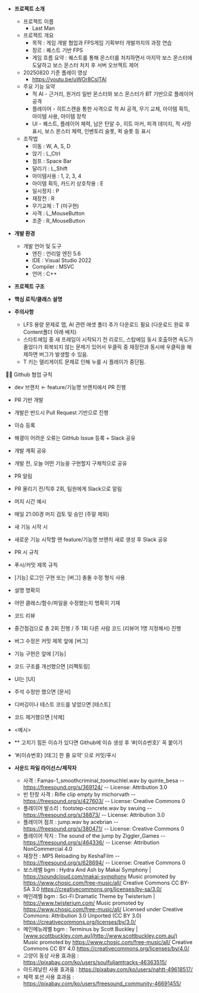 - **프로젝트 소개**
    - 프로젝트 이름
        - Last Man
    - 프로젝트 개요
        - 목적 : 게임 개발 협업과 FPS게임 기획부터 개발까지의 과정 연습
        - 장르 : 퀘스트 기반 FPS
        - 게임 흐름 요약 : 퀘스트를 통해 몬스터를 처치하면서 마지막 보스 몬스터에 도달하고 보스 몬스터 처치 후 서버 오브젝트 제어   
    - 20250820 기준 플레이 영상
        - https://youtu.be/uWOr8CslTAI
    - 주요 기능 요약
        - 적 AI - 근거리, 원거리 일반 몬스터와 보스 몬스터가 BT 기반으로 플레이어 공격
        - 플레이어 - 히트스캔을 통한 사격으로 적 AI 공격, 무기 교체, 아이템 획득, 아이템 사용, 아이템 장착
        - UI - 퀘스트, 플레이어 체력, 남은 탄알 수, 히트 마커, 피격 데미지, 적 사망 표시, 보스 몬스터 체력, 인벤토리 슬롯, 퀵 슬롯 등 표시
    - 조작법
        - 이동 : W, A, S, D
        - 앉기 : L_Ctrl
        - 점프 : Space Bar
        - 달리기 : L_Shift
        - 아이템사용 : 1, 2, 3, 4
        - 아이템 획득, 카드키 상호작용 : E
        - 일시정지 : P
        - 재장전 : R
        - 무기교체 : T (미구현)
        - 사격 : L_MouseButton
        - 조준 : R_MouseButton
  
- **개발 환경**
    - 개발 언어 및 도구
        - 엔진 : 언리얼 엔진 5.6
        - IDE : Visual Studio 2022
        - Compiler : MSVC
        - 언어 : C++
- **프로젝트 구조**


- **핵심 로직/클래스 설명**
    

- **주의사항**
    - LFS 용량 문제로 맵, AI 관련 애셋 폴더 추가 다운로드 필요 (다운로드 완료 후 Content폴더 아래 배치)
    - 스타트에임 중 새 프레임이 시작되기 전 리로드, 스탑에임 동시 호출하면 속도가 줄었다가 회복되지 않는 문제가 있어서 우클릭 중 재장전과 동시에 우클릭을 해제하면 버그가 발생할 수 있음.
    - T 키는 델리게이트 문제로 인해 누를 시 플레이가 중단됨.


      
🧑‍💻 Github 협업 규칙

- dev 브랜치 ← feature/기능명 브랜치에서 PR 진행
- PR 기반 개발
- 개발은 반드시 Pull Request 기반으로 진행
- 이슈 등록
- 해결이 어려운 오류는 GitHub Issue 등록 + Slack 공유
- 개발 계획 공유
- 개발 전, 오늘 어떤 기능을 구현할지 구체적으로 공유
- PR 알림
- PR 올리기 전/직후 2회, 팀원에게 Slack으로 알림
- 머지 시간 예시
- 매일 21:00경 머지 검토 및 승인 (주말 제외)
- 새 기능 시작 시
- 새로운 기능 시작할 땐 feature/기능명 브랜치 새로 생성 후 Slack 공유

- PR 시 규칙
- 푸시/커밋 제목 규칙
- [기능] 로그인 구현 또는 [버그] 충돌 수정 형식 사용
- 설명 명확히
- 어떤 클래스/함수/파일을 수정했는지 명확히 기재
- 코드 리뷰 
- 중간점검으로 총 2회 진행 / 주 1회 다른 사람 코드 (리뷰어 1명 지정해서) 진행 

- 버그 수정은 커밋 제목 앞에 [버그]
- 기능 구현은 앞에 [기능]
- 코드 구조를 개선했으면 [리펙토링]
- UI는 [UI]
- 주석 수정만 했으면 [문서]
- 디버깅이나 테스트 코드를 넣었으면 [테스트]
- 코드 제거했으면 [삭제]
- <예시> 
- ** 고치기 힘든 이슈가 있다면 Github에 이슈 생성 후 ‘#{이슈번호}’ 꼭 붙이기
- ‘#{이슈번호} [태그] 한 줄 요약’ 으로 커밋/푸시



- **사운드 파일 라이선스/제작자**
    - 사격 :    Famas-1_smoothcriminal_toomuchlel.wav by quinte_besa -- https://freesound.org/s/369124/ -- License: Attribution 3.0
    - 빈 탄창 사격 : Rifle clip empty by michorvath -- https://freesound.org/s/427603/ -- License: Creative Commons 0
    - 플레이어 발소리 : footstep-concrete.wav by swuing -- https://freesound.org/s/38873/ -- License: Attribution 3.0
    - 플레이어 점프 :  jump.wav by acebrian -- https://freesound.org/s/380471/ -- License: Creative Commons 0
    - 플레이어 착지 : The sound of the jump by Ziggler_Games -- https://freesound.org/s/464336/ -- License: Attribution NonCommercial 4.0
    - 재장전 : MP5 Reloading by KeshaFilm -- https://freesound.org/s/628694/ -- License: Creative Commons 0
    - 보스레벨 bgm :
    Hydra And Ash by Makai Symphony | https://soundcloud.com/makai-symphony
    Music promoted by https://www.chosic.com/free-music/all/
    Creative Commons CC BY-SA 3.0
    https://creativecommons.org/licenses/by-sa/3.0/
    - 메인레벨 bgm :
    Sci-Fi Dramatic Theme by Twisterium | https://www.twisterium.com/
    Music promoted by https://www.chosic.com/free-music/all/
    Licensed under Creative Commons: Attribution 3.0 Unported (CC BY 3.0)
    https://creativecommons.org/licenses/by/3.0/
    - 메인메뉴레벨 bgm :
    Terminus by Scott Buckley | [www.scottbuckley.com.au](http://www.scottbuckley.com.au/)
    Music promoted by https://www.chosic.com/free-music/all/
    Creative Commons CC BY 4.0
    https://creativecommons.org/licenses/by/4.0/
    - 고양이 동상 사용 효과음 : https://pixabay.com/ko/users/soulfuljamtracks-46363515/
    - 아드레날린 사용 효과음 : https://pixabay.com/ko/users/nahtt-49618517/
    - 체력 포션 사용 효과음 : https://pixabay.com/ko/users/freesound_community-46691455/

